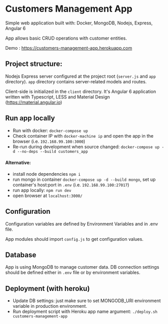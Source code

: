 # Customers Management App

Simple web application built with: Docker, MongoDB, Nodejs, Express, Angular 6

App allows basic CRUD operations with customer entities.

Demo : https://customers-management-app.herokuapp.com

## Project structure:
Nodejs Express server configured at the project root (`server.js` and `app` directory).
`app` directory contains server-related models and routes.

Client-side is initialized in the `client` directory. It's Angular 6 application written with Typescript, LESS and Material Design (https://material.angular.io)

## Run app locally
- Run with docker: `docker-compose up`
- Check container IP with `docker-machine ip` and open the app in the browser (i.e. `192.168.99.100:3000`)
- Re-run during development when source changed: `docker-compose up -d --no-deps --build customers_app`

#### Alternative:
- install node dependencies `npm i`
- run mongo in container `docker-compose up -d --build mongo`, set up container's host:port in `.env` (i.e. `192.168.99.100:27017`)
- run app locally: `npm run dev`
- open browser at `localhost:3000/`

## Configuration
Configuration variables are defined by Environment Variables and in .env file. 

App modules should import `config.js` to get configuration values.

## Database

App is using MongoDB to manage customer data. 
DB connection settings should be defined either in `.env` file or by environment variables.

## Deployment (with heroku)
- Update DB settings: just make sure to set MONGODB_URI environment variable in production environment.
- Run deployment script with Heroku app name argument: `./deploy.sh customers-management-app` 
